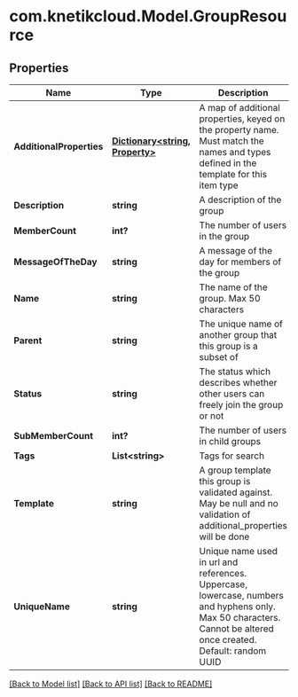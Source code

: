 # com.knetikcloud.Model.GroupResource
## Properties

Name | Type | Description | Notes
------------ | ------------- | ------------- | -------------
**AdditionalProperties** | [**Dictionary&lt;string, Property&gt;**](Property.md) | A map of additional properties, keyed on the property name.  Must match the names and types defined in the template for this item type | [optional] 
**Description** | **string** | A description of the group | [optional] 
**MemberCount** | **int?** | The number of users in the group | [optional] 
**MessageOfTheDay** | **string** | A message of the day for members of the group | [optional] 
**Name** | **string** | The name of the group. Max 50 characters | 
**Parent** | **string** | The unique name of another group that this group is a subset of | [optional] 
**Status** | **string** | The status which describes whether other users can freely join the group or not | 
**SubMemberCount** | **int?** | The number of users in child groups | [optional] 
**Tags** | **List&lt;string&gt;** | Tags for search | [optional] 
**Template** | **string** | A group template this group is validated against. May be null and no validation of additional_properties will be done | [optional] 
**UniqueName** | **string** | Unique name used in url and references. Uppercase, lowercase, numbers and hyphens only. Max 50 characters. Cannot be altered once created. Default: random UUID | [optional] 

[[Back to Model list]](../README.md#documentation-for-models) [[Back to API list]](../README.md#documentation-for-api-endpoints) [[Back to README]](../README.md)

